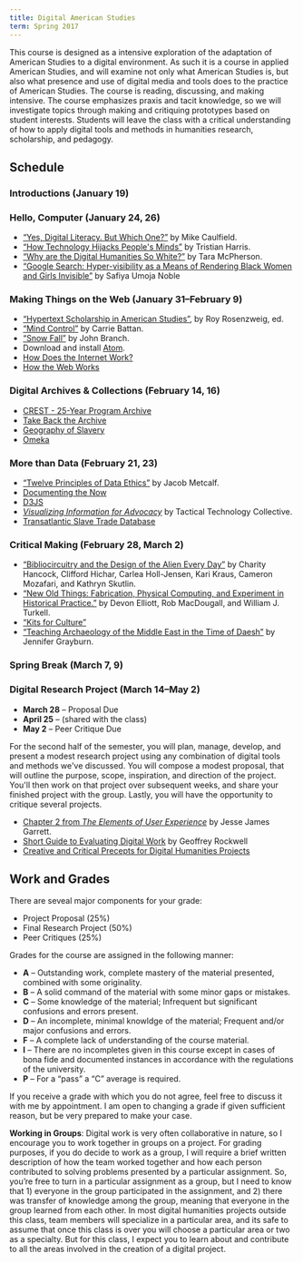```yaml
---
title: Digital American Studies
term: Spring 2017
---
```


This course is designed as a intensive exploration of the adaptation of
American Studies to a digital environment. As such it is a course in
applied American Studies, and will examine not only what American
Studies is, but also what presence and use of digital media and tools
does to the practice of American Studies. The course is reading,
discussing, and making intensive. The course emphasizes praxis and tacit
knowledge, so we will investigate topics through making and critiquing
prototypes based on student interests. Students will leave the class
with a critical understanding of how to apply digital tools and methods
in humanities research, scholarship, and pedagogy.

## Schedule

### Introductions (January 19)

### Hello, Computer (January 24, 26)

- [“Yes, Digital Literacy. But Which
One?”](https://hapgood.us/2016/12/19/yes-digital-literacy-but-which-one/)
by Mike Caulfield.
- [“How Technology Hijacks People's
Minds”](https://medium.com/swlh/how-technology-hijacks-peoples-minds-from-a-magician-and-google-s-design-ethicist-56d62ef5edf3#.akmnzbtrz)
by Tristian Harris.
- [“Why are the Digital Humanities So
White?”](http://dhdebates.gc.cuny.edu/debates/text/29) by Tara
McPherson.
- [“Google Search: Hyper-visibility as a Means of Rendering Black Women
and Girls
Invisible”](http://ivc.lib.rochester.edu/google-search-hyper-visibility-as-a-means-of-rendering-black-women-and-girls-invisible/)
by Safiya Umoja Noble


### Making Things on the Web (January 31–February 9)

- [“Hypertext Scholarship in American
Studies”](http://chnm.gmu.edu/aq/), by Roy Rosenzweig, ed.
- [“Mind
Control”](http://pitchfork.com/features/cover-story/reader/janelle-monae/)
by Carrie Battan.
- [“Snow
Fall”](http://www.nytimes.com/projects/2012/snow-fall/#/?part=tunnel-creek)
by John Branch.
- Download and install [Atom](http://atom.io).
- [How Does the Internet
Work?](https://developer.mozilla.org/en-US/docs/Learn/Common_questions/How_does_the_Internet_work)
- [How the Web
Works](https://developer.mozilla.org/en-US/docs/Learn/Getting_started_with_the_web/How_the_Web_works)


### Digital Archives & Collections (February 14, 16)

- [CREST - 25-Year Program
Archive](https://www.cia.gov/library/readingroom/collection/crest-25-year-program-archive)
- [Take Back the Archive](http://takeback.scholarslab.org)
- [Geography of Slavery](http://www2.vcdh.virginia.edu/gos/)
- [Omeka](http://omeka.org)


### More than Data (February 21, 23)

- [“Twelve Principles of Data
Ethics”](http://ethicalresolve.com/twelve-principles-of-data-ethics/) by
Jacob Metcalf.
- [Documenting the Now](http://docnow.io)
- [D3JS](http://d3js.org)
- [_Visualizing Information for
Advocacy_](http://visualisingadvocacy.org/getbook) by Tactical
Technology Collective.
- [Transatlantic Slave Trade Database](http://slavevoyages.org/)


### Critical Making (February 28, March 2)

- [“Bibliocircuitry and the Design of the Alien Every
Day”](https://scholarworks.iu.edu/journals/index.php/textual/article/view/5051)
by Charity Hancock, Clifford Hichar, Carlea Holl-Jensen, Kari Kraus,
Cameron Mozafari, and Kathryn Skutlin.
- [“New Old Things: Fabrication, Physical Computing, and Experiment in
Historical
Practice.”](http://www.cjc-online.ca/index.php/journal/article/view/2506/2773)
by Devon Elliott, Rob MacDougall, and William J. Turkell.
- [“Kits for Culture”](http://maker.uvic.ca/category/kits/)
- [“Teaching Archaeology of the Middle East in the Time of
Daesh”](http://scholarslab.org/digital-humanities/teaching-archaeology-of-the-middle-east-in-the-time-of-daesh-the-merits-of-incorporating-allahyaris-material-speculation-with-3d-printing/)
by Jennifer Grayburn.


### Spring Break (March 7, 9)


### Digital Research Project (March 14–May 2)

- **March 28** – Proposal Due
- **April 25** – (shared with the class)
- **May 2** – Peer Critique Due

For the second half of the semester, you will plan, manage, develop, and
present a modest research project using any combination of digital tools
and methods we've discussed. You will compose a modest proposal, that
will outline the purpose, scope, inspiration, and direction of the
project. You'll then work on that project over subsequent weeks, and
share your finished project with the group. Lastly, you will have the
opportunity to critique several projects.

- [Chapter 2 from _The Elements of User
Experience_](http://www.jjg.net/elements/pdf/elements_ch02.pdf) by Jesse
James Garrett.
- [Short Guide to Evaluating Digital
Work](http://journalofdigitalhumanities.org/1-4/short-guide-to-evaluation-of-digital-work-by-geoffrey-rockwell/)
by Geoffrey Rockwell
- [Creative and Critical Precepts for Digital Humanities
Projects](http://criticaldh.roopikarisam.com/criticaldh/)


## Work and Grades

There are seveal major components for your grade:

- Project Proposal (25%)
- Final Research Project (50%)
- Peer Critiques (25%)

Grades for the course are assigned in the following manner:

- **A** – Outstanding work, complete mastery of the material presented,
combined with some originality.
- **B** – A solid command of the material with some minor gaps or
mistakes.
- **C** – Some knowledge of the material; Infrequent but significant
confusions and errors present.
- **D** – An incomplete, minimal knowldge of the material; Frequent
and/or major confusions and errors.
- **F** – A complete lack of understanding of the course material.
- **I** – There are no incompletes given in this course except in cases
of bona fide and documented instances in accordance with the regulations
of the university.
- **P** – For a “pass” a “C” average is required.

If you receive a grade with which you do not agree, feel free to discuss
it with me by appointment. I am open to changing a grade if given
sufficient reason, but be very prepared to make your case.

**Working in Groups**: Digital work is very often collaborative in
nature, so I encourage you to work together in groups on a project. For
grading purposes, if you do decide to work as a group, I will require a
brief written description of how the team worked together and how each
person contributed to solving problems presented by a particular
assignment. So, you’re free to turn in a particular assignment as a
group, but I need to know that 1) everyone in the group participated in
the assignment, and 2) there was transfer of knowledge among the group,
meaning that everyone in the group learned from each other. In most
digital humanities projects outside this class, team members will
specialize in a particular area, and its safe to assume that once this
class is over you will choose a particular area or two as a specialty.
But for this class, I expect you to learn about and contribute to all
the areas involved in the creation of a digital project.

